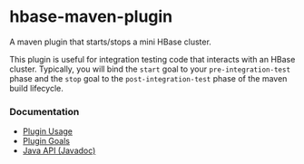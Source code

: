 hbase-maven-plugin
==================

A maven plugin that starts/stops a mini HBase cluster.

This plugin is useful for integration testing code that interacts with
an HBase cluster.  Typically, you will bind the `start` goal to your
`pre-integration-test` phase and the `stop` goal to the
`post-integration-test` phase of the maven build lifecycle.


### Documentation

* [Plugin Usage](http://wibidata.github.com/hbase-maven-plugin/1.0.5-cdh4/usage.html)
* [Plugin Goals](http://wibidata.github.com/hbase-maven-plugin/1.0.5-cdh4/plugin-info.html)
* [Java API (Javadoc)](http://wibidata.github.com/hbase-maven-plugin/1.0.5-cdh4/apidocs/)
